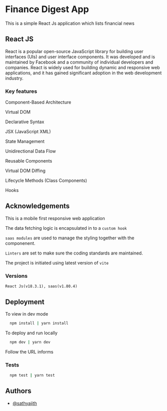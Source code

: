 # Finance Digest App

This is a simple React Js application which lists financial news


## React JS 
React is a popular open-source JavaScript library for building user interfaces (UIs) and user interface components. It was developed and is maintained by Facebook and a community of individual developers and companies. React is widely used for building dynamic and responsive web applications, and it has gained significant adoption in the web development industry.

### Key features
Component-Based Architecture

Virtual DOM

Declarative Syntax

JSX (JavaScript XML)

State Management

Unidirectional Data Flow

Reusable Components

Virtual DOM Diffing

Lifecycle Methods (Class Components)

Hooks



## Acknowledgements

This is a mobile first responsive web application

The data fetching logic is encapsulated in to a `custom hook`

`saas modules` are used to manage the styling together with the componenent.

`Linters` are set to make sure the coding standards are maintained.

The project is initiated using latest version of `vite`


### Versions
`React Js(v18.3.1), saas(v1.80.4)`
## Deployment

To view in dev mode

```bash
  npm install | yarn install
```

To deploy and run locally

```bash
  npm dev | yarn dev
```
Follow the URL informs

### Tests
```bash
  npm test | yarn test
```
## Authors

- [@sathyajith](https://github.com/lakmalsathyajith)

